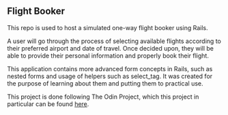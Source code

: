 ## Flight Booker

This repo is used to host a simulated one-way flight booker using Rails.

A user will go through the process of selecting available flights according to their
preferred airport and date of travel. Once decided upon, they will be able to provide
their personal information and properly book their flight.

This application contains more advanced form concepts in Rails, such as nested forms
and usage of helpers such as select_tag. It was created for the purpose of learning
about them and putting them to practical use.

This project is done following The Odin Project, which this project in particular can
be found [here](https://www.theodinproject.com/courses/ruby-on-rails/lessons/building-advanced-forms).